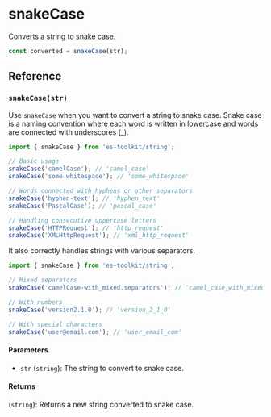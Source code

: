 # snakeCase

Converts a string to snake case.

```typescript
const converted = snakeCase(str);
```

## Reference

### `snakeCase(str)`

Use `snakeCase` when you want to convert a string to snake case. Snake case is a naming convention where each word is written in lowercase and words are connected with underscores (\_).

```typescript
import { snakeCase } from 'es-toolkit/string';

// Basic usage
snakeCase('camelCase'); // 'camel_case'
snakeCase('some whitespace'); // 'some_whitespace'

// Words connected with hyphens or other separators
snakeCase('hyphen-text'); // 'hyphen_text'
snakeCase('PascalCase'); // 'pascal_case'

// Handling consecutive uppercase letters
snakeCase('HTTPRequest'); // 'http_request'
snakeCase('XMLHttpRequest'); // 'xml_http_request'
```

It also correctly handles strings with various separators.

```typescript
import { snakeCase } from 'es-toolkit/string';

// Mixed separators
snakeCase('camelCase-with_mixed.separators'); // 'camel_case_with_mixed_separators'

// With numbers
snakeCase('version2.1.0'); // 'version_2_1_0'

// With special characters
snakeCase('user@email.com'); // 'user_email_com'
```

#### Parameters

- `str` (`string`): The string to convert to snake case.

#### Returns

(`string`): Returns a new string converted to snake case.
